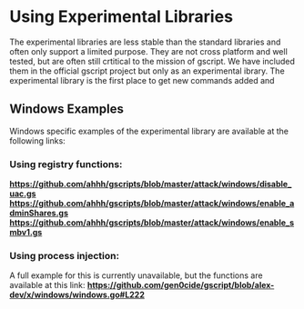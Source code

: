 # Using Experimental Libraries

The experimental libraries are less stable than the standard libraries and often only support a limited purpose. They are not cross platform and well tested, but are often still crtitical to the mission of gscript. We have included them in the official gscript project but only as an experimental ibrary. The experimental library is the first place to get new commands added and 

## Windows Examples

Windows specific examples of the experimental library are available at the following links:

### Using registry functions:
__https://github.com/ahhh/gscripts/blob/master/attack/windows/disable_uac.gs__
__https://github.com/ahhh/gscripts/blob/master/attack/windows/enable_adminShares.gs__
__https://github.com/ahhh/gscripts/blob/master/attack/windows/enable_smbv1.gs__

### Using process injection:

A full example for this is currently unavailable, but the functions are available at this link:
__https://github.com/gen0cide/gscript/blob/alex-dev/x/windows/windows.go#L222__
